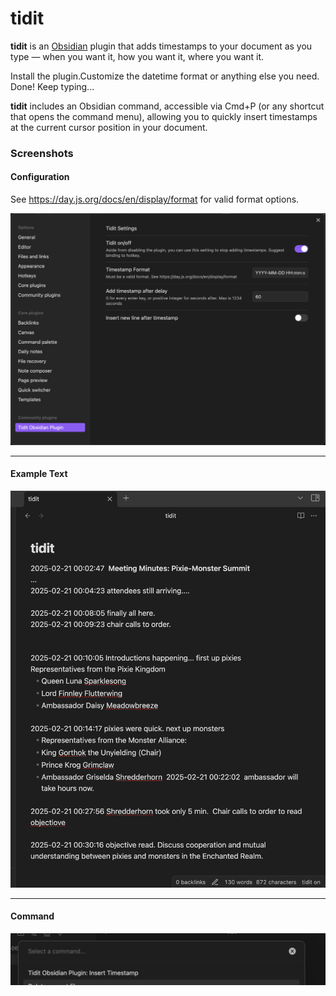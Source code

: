 # tidit

**tidit** is an [Obsidian](https://obsidian.md/) plugin that adds timestamps to your document as you type — when you want it, how you want it, where you want it.


Install the plugin.Customize the datetime format or anything else you need. Done! Keep typing...


**tidit** includes an Obsidian command, accessible via Cmd+P (or any shortcut that opens the command menu), allowing you to quickly insert timestamps at the current cursor position in your document.


### Screenshots

#### Configuration
See https://day.js.org/docs/en/display/format for valid format options.

![image](./screenshots/tidit-configuration.png)

---

#### Example Text
![image](./screenshots/tidit-example.png)

---

#### Command
![image](./screenshots/tidit-command.png)

